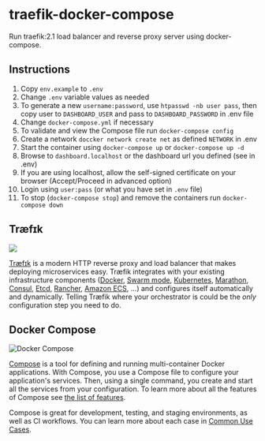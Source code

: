 # traefik-docker-compose

Run traefik:2.1 load balancer and reverse proxy server using docker-compose.

## Instructions

1. Copy `env.example` to `.env`
2. Change `.env` variable values as needed
3. To generate a new `username:password`, use `htpasswd -nb user pass`, then copy user to `DASHBOARD_USER` and pass to `DASHBOARD_PASSWORD` in .env file
4. Change `docker-compose.yml` if necessary
5. To validate and view the Compose file run `docker-compose config`
6. Create a network `doccker network create net` as defined `NETWORK` in .env
7. Start the container using `docker-compose up` or `docker-compose up -d`
8. Browse to `dashboard.localhost` or the dashboard url you defined (see in .env)
9. If you are using localhost, allow the self-signed certificate on your browser (Accept/Proceed in advanced option)
10. Login using `user:pass` (or what you have set in `.env` file)
11. To stop (`docker-compose stop`) and remove the containers run `docker-compose down`

## Træfɪk

![](https://docs.traefik.io/assets/img/traefik.logo.png)

[Træfɪk](https://github.com/containous/traefik) is a modern HTTP reverse proxy and load balancer that makes deploying microservices easy.
Træfik integrates with your existing infrastructure components ([Docker](https://www.docker.com/), [Swarm mode](https://docs.docker.com/engine/swarm/), [Kubernetes](https://kubernetes.io), [Marathon](https://mesosphere.github.io/marathon/), [Consul](https://www.consul.io/), [Etcd](https://coreos.com/etcd/), [Rancher](https://rancher.com), [Amazon ECS](https://aws.amazon.com/ecs), ...) and configures itself automatically and dynamically.
Telling Træfik where your orchestrator is could be the _only_ configuration step you need to do.

## Docker Compose

![Docker Compose](https://raw.githubusercontent.com/docker/compose/master/logo.png "Docker Compose Logo")

[Compose](https://github.com/docker/compose) is a tool for defining and running multi-container Docker applications.
With Compose, you use a Compose file to configure your application's services.
Then, using a single command, you create and start all the services
from your configuration. To learn more about all the features of Compose
see [the list of features](https://github.com/docker/docker.github.io/blob/master/compose/index.md#features).

Compose is great for development, testing, and staging environments, as well as
CI workflows. You can learn more about each case in
[Common Use Cases](https://github.com/docker/docker.github.io/blob/master/compose/index.md#common-use-cases).
